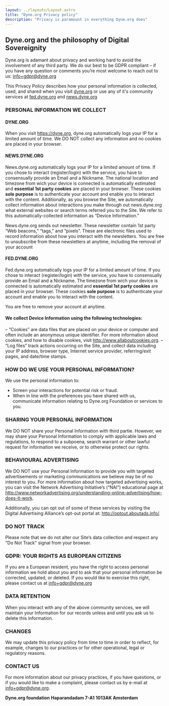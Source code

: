 ```yaml
---
layout: ../layouts/Layout.astro
title: "Dyne.org Privacy policy"
description: "Privacy is paramount in everything Dyne.org does"
---
```


## Dyne.org and the philosophy of Digital Sovereignity

Dyne.org is adamant about privacy and working hard to avoid the involvement of any third party. We do our best to be GDPR compliant – if you have any question or comments you’re most welcome to reach out to us: [info+gdpr@dyne.org](mailto:info+gdpr@dyne.org)

This Privacy Policy describes how your personal information is collected, used, and shared when you visit [dyne.org](https://dyne.org) or use any of it's community services at [fed.dyne.org](https://fed.dyne.or) and [news.dyne.org](https://news.dyne.org)

### PERSONAL INFORMATION WE COLLECT

#### DYNE.ORG
When you visit https://dyne.org, dyne.org automatically logs your IP for a limited amount of time. We DO NOT collect any information and no cookies are placed in your browser. 

#### NEWS.DYNE.ORG 
News.dyne.org automatically logs your IP for a limited amount of time. If you chose to interact (register/login) with the service, you have to consensually provide an Email and a Nickname. The national location and timezone from wich your device is connected is automatically estimated and **essential 1st party cookies** are placed in your browser. These cookies **sole purpose** is to authenticate your account and enable you to interact with the content. Additionally, as you browse the Site, we automatically collect information about interactions you make through out news.dyne.org what external websites or search terms referred you to the Site. We refer to this automatically-collected information as “Device Information.”

News.dyne.org sends out newsletter. These newsletter contain 1st party “Web beacons,” “tags,” and “pixels”. These are electronic files used to record information about how you interact with the newsletters. You are free to unsubscribe from these newsletters at anytime, including the removal of your account

#### FED.DYNE.ORG
Fed.dyne.org automatically logs your IP for a limited amount of time. If you chose to interact (register/login) with the service, you have to consensually provide an Email and a Nickname. The timezone from wich your device is connected is automatically estimated and **essential 1st party cookies** are placed in your browser. These cookies **sole purpose** is to authenticate your account and enable you to interact with the content.

You are free to remove your account at anytime.

#### We collect Device Information using the following technologies:

– “Cookies” are data files that are placed on your device or computer and often include an anonymous unique identifier. For more information about cookies, and how to disable cookies, visit http://www.allaboutcookies.org.
– “Log files” track actions occurring on the Site, and collect data including your IP address, browser type, Internet service provider, referring/exit pages, and date/time stamps.

### HOW DO WE USE YOUR PERSONAL INFORMATION?

We use the personal information to:
- Screen your interactions for potential risk or fraud.
- When in line with the preferences you have shared with us, communicate information relating to Dyne.org Foundation or services to you.

### SHARING YOUR PERSONAL INFORMATION

We DO NOT share your Personal Information with third partie. However, we may share your Personal Information to comply with applicable laws and regulations, to respond to a subpoena, search warrant or other lawful request for information we receive, or to otherwise protect our rights.

### BEHAVIOURAL ADVERTISING

We DO NOT use your Personal Information to provide you with targeted advertisements or marketing communications we believe may be of no interest to you. For more information about how targeted advertising works, you can visit the Network Advertising Initiative’s (“NAI”) educational page at http://www.networkadvertising.org/understanding-online-advertising/how-does-it-work.

Additionally, you can opt out of some of these services by visiting the Digital Advertising Alliance’s opt-out portal at: http://optout.aboutads.info/.

### DO NOT TRACK
Please note that we do not alter our Site’s data collection and respect any "Do Not Track" signal from your browser.

### GDPR: YOUR RIGHTS AS EUROPEAN CITIZENS
If you are a European resident, you have the right to access personal information we hold about you and to ask that your personal information be corrected, updated, or deleted. If you would like to exercise this right, please contact us at info+gdpr@dyne.org

### DATA RETENTION
When you interact with any of the above community services, we will maintain your Information for our records unless and until you ask us to delete this information.

### CHANGES
We may update this privacy policy from time to time in order to reflect, for example, changes to our practices or for other operational, legal or regulatory reasons.

### CONTACT US
For more information about our privacy practices, if you have questions, or if you would like to make a complaint, please contact us by e-mail at info+gdpr@dyne.org.

**Dyne.org foundation**
**Haparandadam 7-A1**
**1013AK Amsterdam**
